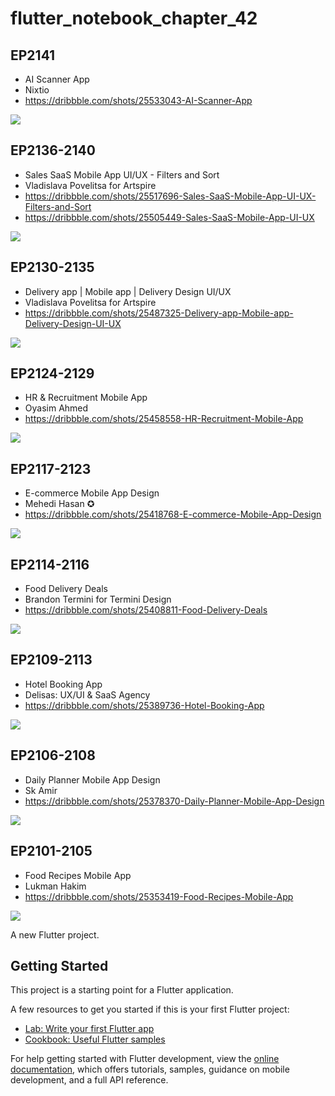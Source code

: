 # flutter_notebook_chapter_42

## EP2141

- AI Scanner App
- Nixtio
- https://dribbble.com/shots/25533043-AI-Scanner-App

<img src="https://cdn.dribbble.com/userupload/18491716/file/original-2afd783e103af5e4f97d8023c4de33dc.png?resize=1905x1429&vertical=center"/>


## EP2136-2140

- Sales SaaS Mobile App UI/UX - Filters and Sort
- Vladislava Povelitsa for Artspire
- https://dribbble.com/shots/25517696-Sales-SaaS-Mobile-App-UI-UX-Filters-and-Sort
- https://dribbble.com/shots/25505449-Sales-SaaS-Mobile-App-UI-UX

<img src="https://cdn.dribbble.com/userupload/18882852/file/original-4caa936393598296c2526596930a5cbe.png?resize=1905x1429&vertical=center"/>

## EP2130-2135

- Delivery app | Mobile app | Delivery Design UI/UX
- Vladislava Povelitsa for Artspire
- https://dribbble.com/shots/25487325-Delivery-app-Mobile-app-Delivery-Design-UI-UX

<img src="https://cdn.dribbble.com/userupload/18491716/file/original-2afd783e103af5e4f97d8023c4de33dc.png?resize=1905x1429&vertical=center"/>


## EP2124-2129

- HR & Recruitment Mobile App
- Oyasim Ahmed
- https://dribbble.com/shots/25458558-HR-Recruitment-Mobile-App

<img src="https://cdn.dribbble.com/userupload/18383730/file/original-88306614b597e1a1434695b2d0ddced7.png?resize=1905x1429&vertical=center"/>


## EP2117-2123

- E-commerce Mobile App Design
- Mehedi Hasan ✪
- https://dribbble.com/shots/25418768-E-commerce-Mobile-App-Design

<img src="https://cdn.dribbble.com/userupload/18262004/file/original-230540b13d25d961d5bf23d87f02d547.png?resize=1504x1128&vertical=center"/>


## EP2114-2116

- Food Delivery Deals
- Brandon Termini for Termini Design
- https://dribbble.com/shots/25408811-Food-Delivery-Deals

<img src="https://cdn.dribbble.com/userupload/18232432/file/original-41de1277cc7832fa543ff67172f45f00.mp4"/>


## EP2109-2113

- Hotel Booking App
- Delisas: UX/UI & SaaS Agency
- https://dribbble.com/shots/25389736-Hotel-Booking-App

<img src="https://cdn.dribbble.com/userupload/18173999/file/original-3fd6cf4260be1a3e9732f11c50ade01e.jpg?resize=1504x1128&vertical=center"/>

## EP2106-2108

- Daily Planner Mobile App Design
- Sk Amir
- https://dribbble.com/shots/25378370-Daily-Planner-Mobile-App-Design

<img src="https://cdn.dribbble.com/userupload/18141055/file/original-24282cd7a66f8d61ae0e1c214e6cab0c.png?resize=1905x1429&vertical=center"/>

## EP2101-2105

- Food Recipes Mobile App
- Lukman Hakim
- https://dribbble.com/shots/25353419-Food-Recipes-Mobile-App

<img src="https://cdn.dribbble.com/userupload/18066953/file/original-8ed01c80eadfd2b56f85570e8bf97c55.png?resize=1905x1429&vertical=center"/>

A new Flutter project.

## Getting Started

This project is a starting point for a Flutter application.

A few resources to get you started if this is your first Flutter project:

- [Lab: Write your first Flutter app](https://docs.flutter.dev/get-started/codelab)
- [Cookbook: Useful Flutter samples](https://docs.flutter.dev/cookbook)

For help getting started with Flutter development, view the
[online documentation](https://docs.flutter.dev/), which offers tutorials,
samples, guidance on mobile development, and a full API reference.
